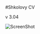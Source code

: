 #Shkolovy CV

v 3.04

![ScreenShot](https://raw.github.com/artemdude/shkolovy-cv/master/screenshots/main.png)
